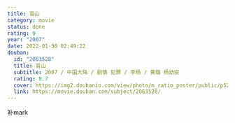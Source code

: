 ```yaml
---
title: 盲山
category: movie
status: done
rating: 0
year: "2007"
date: 2022-01-30 02:49:22
douban:
  id: "2063528"
  title: 盲山
  subtitle: 2007 / 中国大陆 / 剧情 犯罪 / 李杨 / 黄璐 杨幼安
  rating: 8.7
  cover: https://img2.doubanio.com/view/photo/m_ratio_poster/public/p524941991.jpg
  link: https://movie.douban.com/subject/2063528/
---
```


补mark